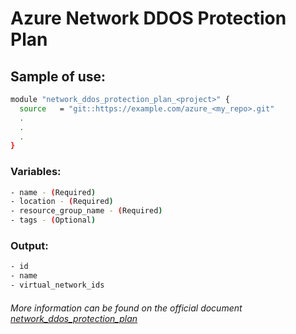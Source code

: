 # Azure Network DDOS Protection Plan

## Sample of use:

```bash
module "network_ddos_protection_plan_<project>" {
  source   = "git::https://example.com/azure_<my_repo>.git"
  .
  .
  .
}
```

### Variables:

```bash
- name - (Required)
- location - (Required)
- resource_group_name - (Required)
- tags - (Optional)
```

### Output:

```bash
- id
- name
- virtual_network_ids
```

###### More information can be found on the official document [network_ddos_protection_plan](https://registry.terraform.io/providers/hashicorp/azurerm/latest/docs/resources/network_ddos_protection_plan.html)